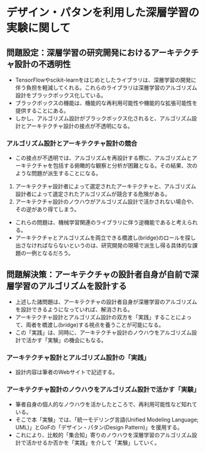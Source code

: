 # デザイン・パタンを利用した深層学習の実験に関して

## 問題設定：深層学習の研究開発におけるアーキテクチャ設計の不透明性

- TensorFlowやscikit-learnをはじめとしたライブラリは、深層学習の開発に伴う負担を軽減してくれる。これらのライブラリは深層学習のアルゴリズム設計をブラックボックス化している。
- ブラックボックスの機能は、機能的な再利用可能性や機能的な拡張可能性を提供することにある。
- しかし、アルゴリズム設計がブラックボックス化されると、アルゴリズム設計とアーキテクチャ設計の接点が不透明になる。

### アルゴリズム設計とアーキテクチャ設計の競合

- この接点が不透明では、アルゴリズムを再設計する際に、アルゴリズムとアーキテクチャを包括する俯瞰的な観察と分析が困難となる。その結果、次のような問題が派生することになる。

1. アーキテクチャ設計者によって選定されたアーキテクチャと、アルゴリズム設計者によって選定されたアルゴリズムが競合する危険がある。
2. アーキテクチャ設計のノウハウがアルゴリズム設計で活かされない場合や、その逆があり得てしまう。

- これらの問題は、機械学習関連のライブラリに伴う逆機能であると考えられる。
- アーキテクチャとアルゴリズムを両立できる橋渡し(bridge)のロールを探し出さなければならないというのは、研究開発の現場で派生し得る具体的な課題の一例となるだろう。

## 問題解決策：アーキテクチャの設計者自身が自前で深層学習のアルゴリズムを設計する

- 上述した諸問題は、アーキテクチャの設計者自身が深層学習のアルゴリズムを設計できるようになっていれば、解消される。
- アーキテクチャ設計とアルゴリズム設計の双方を「実践」することによって、両者を橋渡し(bridge)する視点を養うことが可能になる。
- この「実践」は、同時に、アーキテクチャ設計のノウハウをアルゴリズム設計で活かす「実験」の機会にもなる。

### アーキテクチャ設計とアルゴリズム設計の「実践」

- 設計内容は筆者のWebサイトで記述する。

### アーキテクチャ設計のノウハウをアルゴリズム設計で活かす「実験」

- 筆者自身の個人的なノウハウを活かしたところで、再利用可能性など知れている。
- そこで本「実験」では、「統一モデリング言語(Unified Modeling Language; UML)」とGoFの「デザイン・パタン(Design Pattern)」を援用する。
- これにより、比較的「集合知」寄りのノウハウを深層学習のアルゴリズム設計で活かせるか否かを「実践」を介して「実験」していく。
